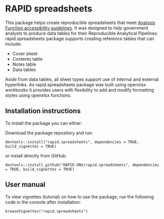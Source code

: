 # RAPID spreadsheets

This package helps create reproducible spreadsheets that meet [Analysis Function accessibility guidelines](https://analysisfunction.civilservice.gov.uk/policy-store/releasing-statistics-in-spreadsheets/). It was designed to help government analysts to produce data tables for their Reproducible Analytical Pipelines. 
rapid.spreadsheets package supports creating reference tables that can include:
* Cover sheet
* Contents table 
* Notes table 
* Data tables

Aside from data tables, all sheet types support use of internal and external hyperlinks. As rapid.spreadsheets package was built using openxlsx workbooks it provides users with flexibility to add and modify formatting styles using openxlsx functions.

## Installation instructions

To install the package you can either:

Download the package repository and run:

```{r}
devtools::install("rapid.spreadsheets", dependencies = TRUE, build_vignettes = TRUE)
```

or install directly from GitHub:
```{r}
devtools::install_github("RAPID-ONS/rapid.spreadsheets", dependencies = TRUE, build_vignettes = TRUE)
```
## User manual
To view vignettes (tutorial) on how to use the package, run the following code in the console after installation:
```{r}
browseVignettes("rapid.spreadsheets")
```
